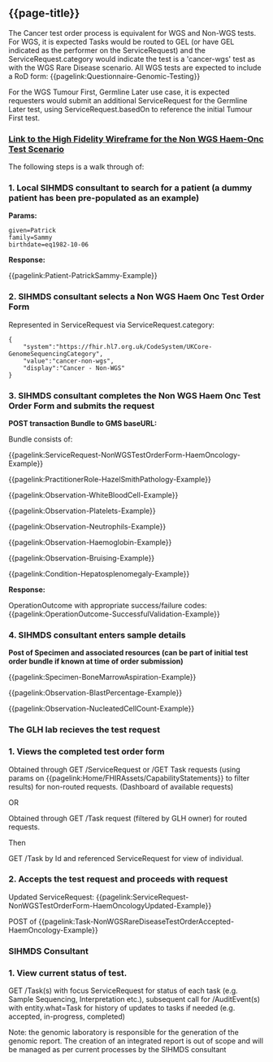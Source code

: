 ## {{page-title}}

The Cancer test order process is equivalent for WGS and Non-WGS tests.
For WGS, it is expected Tasks would be routed to GEL (or have GEL indicated as the performer on the ServiceRequest) and the ServiceRequest.category would indicate the test is a 'cancer-wgs' test as with the WGS Rare Disease scenario.
All WGS tests are expected to include a RoD form: {{pagelink:Questionnaire-Genomic-Testing}}

For the WGS Tumour First, Germline Later use case, it is expected requesters would submit an additional ServiceRequest for the Germline Later test, using ServiceRequest.basedOn to reference the initial Tumour First test.

### [Link to the High Fidelity Wireframe for the Non WGS Haem-Onc Test Scenario](https://uj5cen.axshare.com/)

The following steps is a walk through of:

### 1. Local SIHMDS consultant to search for a patient (a dummy patient has been pre-populated as an example)

**Params:**
```
given=Patrick
family=Sammy
birthdate=eq1982-10-06
```

**Response:**

{{pagelink:Patient-PatrickSammy-Example}}

### 2. SIHMDS consultant selects a Non WGS Haem Onc Test Order Form

Represented in ServiceRequest via ServiceRequest.category:
```
{
    "system":"https://fhir.hl7.org.uk/CodeSystem/UKCore-GenomeSequencingCategory",
    "value":"cancer-non-wgs",
    "display":"Cancer - Non-WGS"
}
```

### 3. SIHMDS consultant completes the Non WGS Haem Onc Test Order Form and submits the request

**POST transaction Bundle to GMS baseURL:**

Bundle consists of:

{{pagelink:ServiceRequest-NonWGSTestOrderForm-HaemOncology-Example}}

{{pagelink:PractitionerRole-HazelSmithPathology-Example}}

{{pagelink:Observation-WhiteBloodCell-Example}}

{{pagelink:Observation-Platelets-Example}}

{{pagelink:Observation-Neutrophils-Example}}

{{pagelink:Observation-Haemoglobin-Example}}

{{pagelink:Observation-Bruising-Example}}

{{pagelink:Condition-Hepatosplenomegaly-Example}}

**Response:**

OperationOutcome with appropriate success/failure codes: {{pagelink:OperationOutcome-SuccessfulValidation-Example}}

### 4. SIHMDS consultant enters sample details

**Post of Specimen and associated resources (can be part of initial test order bundle if known at time of order submission)**

{{pagelink:Specimen-BoneMarrowAspiration-Example}}

{{pagelink:Observation-BlastPercentage-Example}}

{{pagelink:Observation-NucleatedCellCount-Example}}

### The GLH lab recieves the test request

### 1. Views the completed test order form

Obtained through GET /ServiceRequest or /GET Task requests (using params on {{pagelink:Home/FHIRAssets/CapabilityStatements}} to filter results) for non-routed requests. (Dashboard of available requests)

OR

Obtained through GET /Task request (filtered by GLH owner) for routed requests.

Then

GET /Task by Id and referenced ServiceRequest for view of individual.

### 2. Accepts the test request and proceeds with request

Updated ServiceRequest:
{{pagelink:ServiceRequest-NonWGSTestOrderForm-HaemOncologyUpdated-Example}}

POST of {{pagelink:Task-NonWGSRareDiseaseTestOrderAccepted-HaemOncology-Example}}

### SIHMDS Consultant

### 1.  View current status of test.

GET /Task(s) with focus ServiceRequest for status of each task (e.g. Sample Sequencing, Interpretation etc.), subsequent call for /AuditEvent(s) with entity.what=Task for history of updates to tasks if needed (e.g. accepted, in-progress, completed)

Note: the genomic laboratory is responsible for the generation of the genomic report. The creation of an integrated report is out of scope and will be managed as per current processes by the SIHMDS consultant